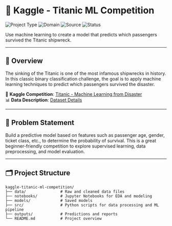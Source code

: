 # 🚢 Kaggle - Titanic ML Competition

![Project Type](https://img.shields.io/badge/Type-Competition-blue)
![Domain](https://img.shields.io/badge/Domain-Machine--Learning-brightgreen)
![Source](https://img.shields.io/badge/Data-Kaggle-orange)
![Status](https://img.shields.io/badge/Status-In_Progress-yellow)

Use machine learning to create a model that predicts which passengers survived the Titanic shipwreck.

---

## 📄 Overview

The sinking of the Titanic is one of the most infamous shipwrecks in history. In this classic binary classification challenge, the goal is to apply machine learning techniques to predict which passengers survived the disaster.

🔗 **Kaggle Competition**: [Titanic - Machine Learning from Disaster](https://www.kaggle.com/competitions/titanic/overview)  
📊 **Data Description**: [Dataset Details](https://www.kaggle.com/competitions/titanic/data)

---

## 🧠 Problem Statement

Build a predictive model based on features such as passenger age, gender, ticket class, etc., to determine the probability of survival. This is a great beginner-friendly competition to explore supervised learning, data preprocessing, and model evaluation.

---

## 🗂️ Project Structure

```text
kaggle-titanic-ml-competition/
├── data/               # Raw and cleaned data files
├── notebooks/          # Jupyter Notebooks for EDA and modeling
├── models/             # Saved models
├── src/                # Python scripts for data processing and ML pipeline
├── outputs/            # Predictions and reports
└── README.md           # Project overview
